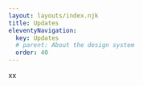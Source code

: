 ```yaml
---
layout: layouts/index.njk
title: Updates
eleventyNavigation:
  key: Updates
  # parent: About the design system
  order: 40
---
```


xx
